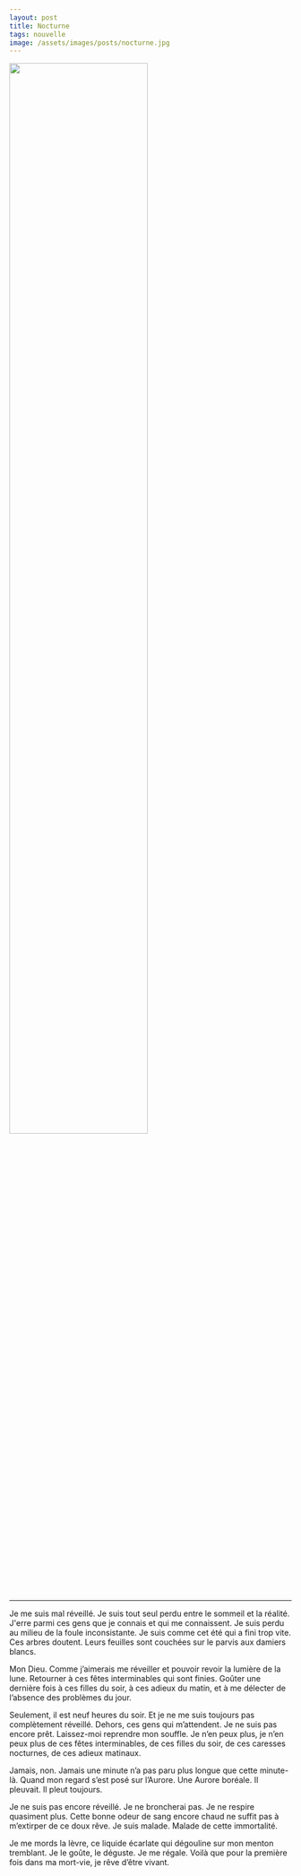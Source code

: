 ```yaml
---
layout: post
title: Nocturne
tags: nouvelle
image: /assets/images/posts/nocturne.jpg
---
```


<img src="/assets/images/posts/nocturne.jpg" width="70%" class="center">

---

Je me suis mal réveillé. Je suis tout seul perdu entre le sommeil et la réalité. J'erre parmi ces gens que je connais et qui me connaissent. Je suis perdu au milieu de la foule inconsistante. Je suis comme cet été qui a fini trop vite. Ces arbres doutent. Leurs feuilles sont couchées sur le parvis aux damiers blancs. 

<!--more-->

Mon Dieu. Comme j’aimerais me réveiller et pouvoir revoir la lumière de la lune. Retourner à ces fêtes interminables qui sont finies. Goûter une dernière fois à ces filles du soir, à ces adieux du matin, et à me délecter de l’absence des problèmes du jour.

Seulement, il est neuf heures du soir. Et je ne me suis toujours pas complètement réveillé. Dehors, ces gens qui m’attendent. Je ne suis pas encore prêt. Laissez-moi reprendre mon souffle. Je n’en peux plus, je n’en peux plus de ces fêtes interminables, de ces filles du soir, de ces caresses nocturnes, de ces adieux matinaux.

Jamais, non. Jamais une minute n’a pas paru plus longue que cette minute-là. Quand mon regard s’est posé sur l’Aurore. Une Aurore boréale. Il pleuvait. Il pleut toujours.

Je ne suis pas encore réveillé. Je ne broncherai pas. Je ne respire quasiment plus. Cette bonne odeur de sang encore chaud ne suffit pas à m’extirper de ce doux rêve. Je suis malade. Malade de cette immortalité.

Je me mords la lèvre, ce liquide écarlate qui dégouline sur mon menton tremblant. Je le goûte, le déguste. Je me régale. Voilà que pour la première fois dans ma mort-vie, je rêve d’être vivant.
